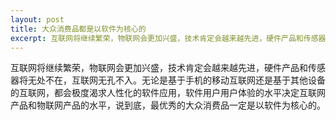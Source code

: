 ```yaml
---
layout: post
title: 大众消费品都是以软件为核心的
excerpt: 互联网将继续繁荣，物联网会更加兴盛，技术肯定会越来越先进，硬件产品和传感器将无处不在，互联网无孔不入……
---
```


互联网将继续繁荣，物联网会更加兴盛，技术肯定会越来越先进，硬件产品和传感器将无处不在，互联网无孔不入。无论是基于手机的移动互联网还是基于其他设备的互联网，都会极度渴求人性化的软件应用，软件用户用户体验的水平决定互联网产品和物联网产品的水平，说到底，最优秀的大众消费品一定是以软件为核心的。